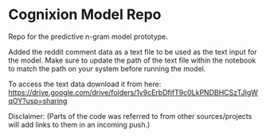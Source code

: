 # Cognixion Model Repo
Repo for the predictive n-gram model prototype.

Added the reddit comment data as a text file to be used as the text input for the model. Make sure to update the path of the text file within the notebook to match the path on your system before running the model. 

To access the text data download it from here: https://drive.google.com/drive/folders/1y9cErbDfjfT9c0LkPNDBHCSzTJIgWqOY?usp=sharing


Disclaimer: (Parts of the code was referred to from other sources/projects will add links to them in an incoming push.)
